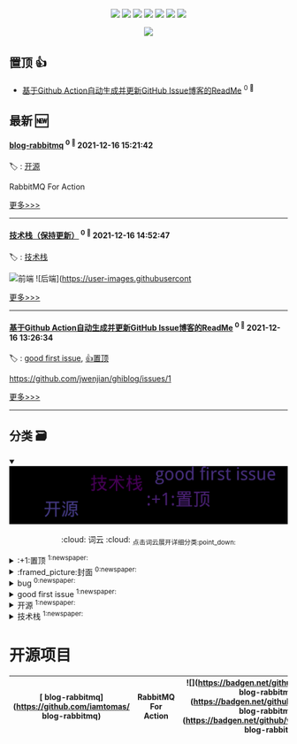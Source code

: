 

<p align='center'>
    <img src="https://badgen.net/badge/labels/6"/>
    <img src="https://badgen.net/github/issues/iamtomas/ghiblog"/>
    <img src="https://badgen.net/badge/last-commit/2021-12-16 15:22:13"/>
    <img src="https://badgen.net/github/forks/iamtomas/ghiblog"/>
    <img src="https://badgen.net/github/stars/iamtomas/ghiblog"/>
    <img src="https://badgen.net/github/watchers/iamtomas/ghiblog"/>
    <img src="https://badgen.net/github/release/iamtomas/ghiblog"/>
</p>

<p align='center'>
    <a href="https://github.com/jwenjian/visitor-count-badge">
        <img src="https://visitor-badge.glitch.me/badge?page_id=jwenjian.ghiblog"/>
    </a>
</p>


## 置顶 :thumbsup: 
- [基于Github Action自动生成并更新GitHub Issue博客的ReadMe](https://github.com/iamtomas/note/issues/1)  <sup>0 :speech_balloon:</sup>  	 
## 最新 :new: 

#### [ blog-rabbitmq](https://github.com/iamtomas/note/issues/3) <sup>0 :speech_balloon:</sup> 	 2021-12-16 15:21:42

:label: : [开源](https://github.com/iamtomas/ghiblog/labels/%E5%BC%80%E6%BA%90)

RabbitMQ For Action

[更多>>>](https://github.com/iamtomas/note/issues/3)

---


#### [技术栈（保持更新）](https://github.com/iamtomas/note/issues/2) <sup>0 :speech_balloon:</sup> 	 2021-12-16 14:52:47

:label: : [技术栈](https://github.com/iamtomas/ghiblog/labels/%E6%8A%80%E6%9C%AF%E6%A0%88)

![前端](https://user-images.githubusercontent.com/83901620/146393913-11f93910-64dd-4bb2-b79b-171f39ea4174.png)
![后端](https://user-images.githubusercont

[更多>>>](https://github.com/iamtomas/note/issues/2)

---


#### [基于Github Action自动生成并更新GitHub Issue博客的ReadMe](https://github.com/iamtomas/note/issues/1) <sup>0 :speech_balloon:</sup> 	 2021-12-16 13:26:34

:label: : [good first issue](https://github.com/iamtomas/ghiblog/labels/good%20first%20issue), [:+1:置顶](https://github.com/iamtomas/ghiblog/labels/%3A%2B1%3A%E7%BD%AE%E9%A1%B6)

https://github.com/jwenjian/ghiblog/issues/1

[更多>>>](https://github.com/iamtomas/note/issues/1)

---


## 分类  :card_file_box: 

<details open="open">
    <summary>
        <img src="assets/wordcloud.png" title="词云, 点击展开详细分类" alt="词云， 点击展开详细分类">
        <p align="center">:cloud: 词云 :cloud: <sub>点击词云展开详细分类:point_down: </sub></p>
    </summary>


<details>
<summary>:+1:置顶	<sup>1:newspaper:</sup></summary>

- [基于Github Action自动生成并更新GitHub Issue博客的ReadMe](https://github.com/iamtomas/note/issues/1)  <sup>0 :speech_balloon:</sup>  	 


</details>

<details>
<summary>:framed_picture:封面	<sup>0:newspaper:</sup></summary>



</details>

<details>
<summary>bug	<sup>0:newspaper:</sup></summary>



</details>

<details>
<summary>good first issue	<sup>1:newspaper:</sup></summary>

- [基于Github Action自动生成并更新GitHub Issue博客的ReadMe](https://github.com/iamtomas/note/issues/1)  <sup>0 :speech_balloon:</sup>  	 


</details>

<details>
<summary>开源	<sup>1:newspaper:</sup></summary>

- [ blog-rabbitmq](https://github.com/iamtomas/note/issues/3)  <sup>0 :speech_balloon:</sup>  	 


</details>

<details>
<summary>技术栈	<sup>1:newspaper:</sup></summary>

- [技术栈（保持更新）](https://github.com/iamtomas/note/issues/2)  <sup>0 :speech_balloon:</sup>  	 


</details>


</details>    

# 开源项目


| [ blog-rabbitmq](https://github.com/iamtomas/ blog-rabbitmq) | RabbitMQ For Action | ![](https://badgen.net/github/stars/iamtomas/ blog-rabbitmq) ![](https://badgen.net/github/forks/iamtomas/ blog-rabbitmq) ![](https://badgen.net/github/watchers/iamtomas/ blog-rabbitmq) |
| --- | --- | --- |

